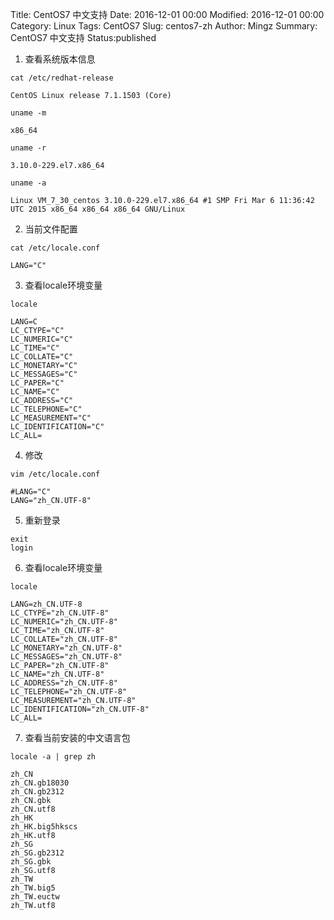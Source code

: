 Title: CentOS7 中文支持
Date: 2016-12-01 00:00
Modified: 2016-12-01 00:00
Category: Linux
Tags: CentOS7
Slug: centos7-zh
Author: Mingz
Summary: CentOS7 中文支持
Status:published

1. 查看系统版本信息  

`cat /etc/redhat-release`  
```
CentOS Linux release 7.1.1503 (Core)
```
`uname -m`  
```
x86_64
```
`uname -r`  
```
3.10.0-229.el7.x86_64
```
`uname -a`  
```
Linux VM_7_30_centos 3.10.0-229.el7.x86_64 #1 SMP Fri Mar 6 11:36:42 UTC 2015 x86_64 x86_64 x86_64 GNU/Linux
```

2. 当前文件配置  

`cat /etc/locale.conf`  
```
LANG="C"
```

3. 查看locale环境变量  

`locale`  
```
LANG=C
LC_CTYPE="C"
LC_NUMERIC="C"
LC_TIME="C"
LC_COLLATE="C"
LC_MONETARY="C"
LC_MESSAGES="C"
LC_PAPER="C"
LC_NAME="C"
LC_ADDRESS="C"
LC_TELEPHONE="C"
LC_MEASUREMENT="C"
LC_IDENTIFICATION="C"
LC_ALL=
```

4. 修改  

`vim /etc/locale.conf`  
```
#LANG="C"
LANG="zh_CN.UTF-8"
```
5. 重新登录  

`exit`  
`login`  

6. 查看locale环境变量  

`locale`  
```
LANG=zh_CN.UTF-8
LC_CTYPE="zh_CN.UTF-8"
LC_NUMERIC="zh_CN.UTF-8"
LC_TIME="zh_CN.UTF-8"
LC_COLLATE="zh_CN.UTF-8"
LC_MONETARY="zh_CN.UTF-8"
LC_MESSAGES="zh_CN.UTF-8"
LC_PAPER="zh_CN.UTF-8"
LC_NAME="zh_CN.UTF-8"
LC_ADDRESS="zh_CN.UTF-8"
LC_TELEPHONE="zh_CN.UTF-8"
LC_MEASUREMENT="zh_CN.UTF-8"
LC_IDENTIFICATION="zh_CN.UTF-8"
LC_ALL=
```

7. 查看当前安装的中文语言包  

`locale -a | grep zh`  
```
zh_CN
zh_CN.gb18030
zh_CN.gb2312
zh_CN.gbk
zh_CN.utf8
zh_HK
zh_HK.big5hkscs
zh_HK.utf8
zh_SG
zh_SG.gb2312
zh_SG.gbk
zh_SG.utf8
zh_TW
zh_TW.big5
zh_TW.euctw
zh_TW.utf8
```
